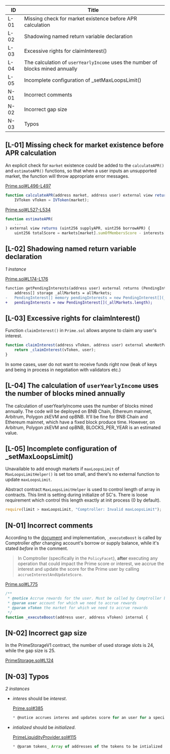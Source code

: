ID|Title
-|-
L-01|Missing check for market existence before APR calculation
L-02|Shadowing named return variable declaration
L-03|Excessive rights for claimInterest()
L-04|The calculation of `userYearlyIncome` uses the number of blocks mined annually
L-05|Incomplete configuration of _setMaxLoopsLimit()
N-01|Incorrect comments
N-02|Incorrect gap size
N-03|Typos

## [L-01] Missing check for market existence before APR calculation

An explicit check for `market` existence could be added to the `calculateAPR()` and `estimateAPR()` functions, so that when a user inputs an unsupported market, the function will throw appropriate error messages.

[Prime.sol#L496-L497](https://github.com/code-423n4/2023-09-venus/blob/b11d9ef9db8237678567e66759003138f2368d23/contracts/Tokens/Prime/Prime.sol#L496-L497)
```js
function calculateAPR(address market, address user) external view returns (uint256 supplyAPR, uint256 borrowAPR) {
    IVToken vToken = IVToken(market);
```

[Prime.sol#L527-L534](https://github.com/code-423n4/2023-09-venus/blob/b11d9ef9db8237678567e66759003138f2368d23/contracts/Tokens/Prime/Prime.sol#L527-L534)
```js
function estimateAPR(
    ...
) external view returns (uint256 supplyAPR, uint256 borrowAPR) {
    uint256 totalScore = markets[market].sumOfMembersScore - interests[market][user].score;
```

## [L-02] Shadowing named return variable declaration

*1 instance*

[Prime.sol#L174-L176](https://github.com/code-423n4/2023-09-venus/blob/b11d9ef9db8237678567e66759003138f2368d23/contracts/Tokens/Prime/Prime.sol#L174-L176)
```diff
function getPendingInterests(address user) external returns (PendingInterest[] memory pendingInterests) {
    address[] storage _allMarkets = allMarkets;
-   PendingInterest[] memory pendingInterests = new PendingInterest[](_allMarkets.length);
+   pendingInterests = new PendingInterest[](_allMarkets.length);
```

## [L-03] Excessive rights for claimInterest()

Function `claimInterest()` in `Prime.sol` allows anyone to claim any user's interest.

```js
function claimInterest(address vToken, address user) external whenNotPaused returns (uint256) {
    return _claimInterest(vToken, user);
}
```

In some cases, user do not want to receive funds right now (leak of keys and being in process in negotiation with validators etc.)

## [L-04] The calculation of `userYearlyIncome` uses the number of blocks mined annually

The calculation of userYearlyIncome uses the number of blocks mined annually. The code will be deployed on BNB Chain, Ethereum mainnet, Arbitrum, Polygon zkEVM and opBNB. It'll be fine for BNB Chain and Ethereum mainnet, which have a fixed block produce time. However, on Arbitrum, Polygon zkEVM and opBNB, BLOCKS_PER_YEAR is an estimated value.

## [L-05] Incomplete configuration of _setMaxLoopsLimit()

Unavailable to add enough markets if `maxLoopsLimit` of `MaxLoopsLimitHelper()` is set too small, and there's no external function to update `maxLoopsLimit`.

Abstract contract `MaxLoopsLimitHelper` is used to control length of array in contracts. This limit is setting during initialize of SC's. There is loose requirement which control this length exactly at init process (0 by default).

```js
require(limit > maxLoopsLimit, "Comptroller: Invalid maxLoopsLimit");
```

## [N-01] Incorrect comments

According to the [document](https://github.com/code-423n4/2023-09-venus/blob/main/contracts/Tokens/Prime/README.md#income-collection-and-distribution) and implementation, `_executeBoost` is called by Comptroller *after* changing account's borrow or supply balance, while it's stated *before* in the comment.

> In Comptroller (specifically in the `PolicyFacet`), **after** executing any operation that could impact the Prime score or interest, we accrue the interest and update the score for the Prime user by calling `accrueInterestAndUpdateScore`.

[Prime.sol#L775](https://github.com/code-423n4/2023-09-venus/blob/b11d9ef9db8237678567e66759003138f2368d23/contracts/Tokens/Prime/Prime.sol#L775)
```js
/**
 * @notice Accrue rewards for the user. Must be called by Comptroller before changing account's borrow or supply balance.
 * @param user account for which we need to accrue rewards
 * @param vToken the market for which we need to accrue rewards
 */
function _executeBoost(address user, address vToken) internal {
```

## [N-02] Incorrect gap size

In the PrimeStorageV1 contract, the number of used storage slots is 24, while the gap size is 25.

[PrimeStorage.sol#L124](https://github.com/code-423n4/2023-09-venus/blob/b11d9ef9db8237678567e66759003138f2368d23/contracts/Tokens/Prime/PrimeStorage.sol#L124)

## [N-03] Typos

*2 instances*

- *interes* should be *interest*.

    [Prime.sol#385](https://github.com/code-423n4/2023-09-venus/blob/b11d9ef9db8237678567e66759003138f2368d23/contracts/Tokens/Prime/Prime.sol#L385C24-L385C31)
    ```js
    * @notice accrues interes and updates score for an user for a specific market
    ```

- *intialized* should be *initialized*.

    [PrimeLiquidityProvider.sol#115](https://github.com/code-423n4/2023-09-venus/blob/b11d9ef9db8237678567e66759003138f2368d23/contracts/Tokens/Prime/PrimeLiquidityProvider.sol#L115C62-L115C72)
    ```js
    * @param tokens_ Array of addresses of the tokens to be intialized
    ```
